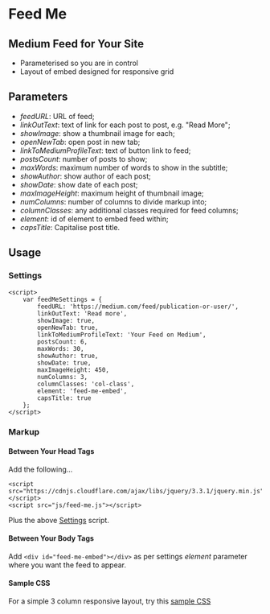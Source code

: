 # Feed Me

## Medium Feed for Your Site
- Parameterised so you are in control
- Layout of embed designed for responsive grid

## Parameters
- *feedURL*: URL of feed;
- *linkOutText*: text of link for each post to post, e.g. "Read More";
- *showImage*: show a thumbnail image for each;
- *openNewTab*: open post in new tab;
- *linkToMediumProfileText*: text of button link to feed;
- *postsCount*: number of posts to show;
- *maxWords*: maximum number of words to show in the subtitle;
- *showAuthor*: show author of each post;
- *showDate*: show date of each post;
- *maxImageHeight*: maximum height of thumbnail image;
- *numColumns*: number of columns to divide markup into;
- *columnClasses*: any additional classes required for feed columns;
- *element*: id of element to embed feed within;
- *capsTitle*: Capitalise post title.

## Usage

### Settings

    <script>
        var feedMeSettings = {
            feedURL: 'https://medium.com/feed/publication-or-user/',
            linkOutText: 'Read more',
            showImage: true,
            openNewTab: true,
            linkToMediumProfileText: 'Your Feed on Medium',
            postsCount: 6,
            maxWords: 30,
            showAuthor: true,
            showDate: true,
            maxImageHeight: 450,
            numColumns: 3,
            columnClasses: 'col-class',
            element: 'feed-me-embed',
            capsTitle: true
        };
    </script>
    
### Markup

#### Between Your Head Tags

Add the following...

    <script src="https://cdnjs.cloudflare.com/ajax/libs/jquery/3.3.1/jquery.min.js"></script>
    <script src="js/feed-me.js"></script>
    
Plus the above [Settings](https://github.com/N4Design/feed-me#settings) script.

#### Between Your Body Tags

Add `<div id="feed-me-embed"></div>` as per settings *element* parameter where you want the feed to appear.

#### Sample CSS

For a simple 3 column responsive layout, try this [sample CSS](https://github.com/N4Design/feed-me/blob/master/css/feed-me.css)
